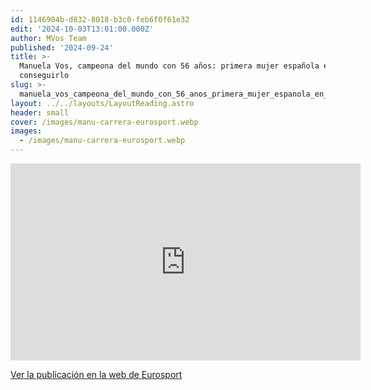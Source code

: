 ```yaml
---
id: 1146904b-d832-8018-b3c0-feb6f0f61e32
edit: '2024-10-03T13:01:00.000Z'
author: MVos Team
published: '2024-09-24'
title: >-
  Manuela Vos, campeona del mundo con 56 años: primera mujer española en
  conseguirlo
slug: >-
  manuela_vos_campeona_del_mundo_con_56_anos_primera_mujer_espanola_en_conseguirlo
layout: ../../layouts/LayoutReading.astro
header: small
cover: /images/manu-carrera-eurosport.webp
images:
  - /images/manu-carrera-eurosport.webp
---
```


<div class='embed-content'><iframe src='https://espanol.eurosport.com/ciclismo/campeonatos-mundiales/2024/manuela-vos-campeona-del-mundo-con-56-anos-primera-mujer-espanola-en-conseguirlo_vid2244941/embed-video.shtml' width="560" height="315" allowfullscreen allow="encrypted-media *" frameborder=0></iframe><p></p></div>


[Ver la publicación en la web de Eurosport](https://espanol.eurosport.com/ciclismo/campeonatos-mundiales/2024/manuela-vos-campeona-del-mundo-con-56-anos-primera-mujer-espanola-en-conseguirlo_vid2244941/video.shtml)


<figure><img src="/images/manu-carrera-eurosport.webp" alt=""><figcaption align="left"></figcaption></figure>

